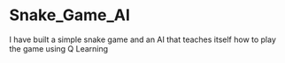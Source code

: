 # Snake_Game_AI
I have built a simple snake game and an AI that teaches itself how to play the game using Q Learning

